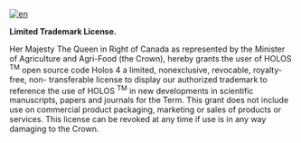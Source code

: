 [![en](https://img.shields.io/badge/lang-fr--CA-green.svg)](https://github.com/holos-aafc/Holos/blob/main/LIMITED_TRADEMARK_LICENSE.fr-CA.md)

**Limited Trademark License.** 

Her Majesty The Queen in Right of Canada as represented by the Minister of Agriculture and Agri-Food (the Crown), hereby grants the user of HOLOS <sup>TM</sup> open source code Holos 4 a limited, nonexclusive, revocable, royalty-free, non- transferable license to display our authorized trademark to reference the use of HOLOS <sup>TM</sup> in new developments in scientific manuscripts, papers and journals for the Term. This grant does not include use on commercial product packaging, marketing or sales of products or services.
This license can be revoked at any time if use is in any way damaging to the Crown. 